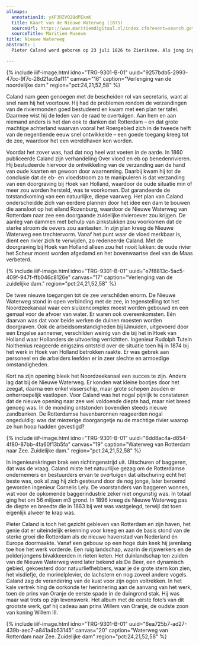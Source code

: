 ```yaml
---
allmaps:
  annotationId: yXF3RZVQ2QdPEkmK
  title: Kaart van de Nieuwe Waterweg (1875)
  sourceUrl: https://www.maritiemdigitaal.nl/index.cfm?event=search.getdetail&id=100129023
  sourceTitle: Maritiem Museum
title: Nieuwe Waterweg
abstract: |
  Pieter Caland werd geboren op 23 juli 1826 te Zierikzee. Als jong ingenieur kreeg hij als standplaats Den Briel, waar hij volop de kans kreeg het probleem van verzanding van de uitmondingen van rivieren in zee te bestuderen. De waterweg van Rotterdam naar zee liep namelijk allang niet meer via het Steur bij Hoek van Holland – de meest rechte, natuurlijke weg van Rotterdam naar zee –, noch via het Brielse Gat, maar via het Goereese Gat, de bovenmond van het vrij ondiepe Haringvliet. Ook die vaarweg liet dus te wensen over. Omdat hij de dienstdoende ingenieur in Den Briel was, werd de jonge Caland als secretaris opgenomen in een Raad van de Waterstaat die in 1857 opdracht kreeg te onderzoeken hoe Rotterdam toegankelijker kon worden vanuit zee. In die raad zaten vanzelfsprekend alle topingenieurs van die tijd. Het was geen terra incognita: al eeuwenlang hadden waterbouwkundigen zich over het probleem gebogen, onder wie de bekende landmeter en kaartenmaker Nicolaas Cruquius (1678-1754). 

---
```

{% include iiif-image.html idno="TRG-9301-B-01" uuid="9257bdb5-2993-47cc-9f7c-28d21ac0af11" canvas="16" caption="Verlenging van de noordelijke dam." region="pct:24,21,52,58" %}

Caland nam geen genoegen met de bescheiden rol van secretaris, want al snel nam hij het voortouw. Hij had de problemen rondom de verzandingen van de riviermonden goed bestudeerd en kwam met een plan ter tafel. Daarmee wist hij de leden van de raad te overtuigen. Aan hem en aan niemand anders is het dan ook te danken dat Rotterdam – en dat grote machtige achterland waarvan vooral het Roergebied zich in de tweede helft van de negentiende eeuw snel ontwikkelde – een goede toegang kreeg tot de zee, waardoor het een wereldhaven kon worden.

Voordat het zover was, had dat nog heel wat voeten in de aarde. In 1860 publiceerde Caland zijn verhandeling Over vloed en eb op benedenrivieren. Hij bestudeerde hiervoor de ontwikkeling van de verzanding aan de hand van oude kaarten en gewoon door waarneming. Daarbij kwam hij tot de conclusie dat de eb- en vloedstroom zo te manipuleren is dat verzanding van een doorgraving bij Hoek van Holland, waardoor de oude situatie min of meer zou worden hersteld, was te voorkomen. Dat garandeerde de totstandkoming van een natuurlijke, diepe vaarweg. Het plan van Caland onderscheidde zich van eerdere plannen door het idee een dam te bouwen die aansloot op het eiland Rozenburg, waardoor de Nieuwe Waterweg van Rotterdam naar zee een doorgaande zuidelijke rivieroever zou krijgen. De aanleg van dammen met behulp van zinkstukken zou voorkomen dat de sterke stroom de oevers zou aantasten. In zijn plan kreeg de Nieuwe Waterweg een trechtervorm. Vanaf het punt waar de vloed merkbaar is, dient een rivier zich te verwijden, zo redeneerde Caland. Met de doorgraving bij Hoek van Holland alleen zou het nooit lukken: de oude rivier het Scheur moest worden afgedamd en het bovenwaartse deel van de Maas verbeterd.

{% include iiif-image.html idno="TRG-9301-B-01" uuid="e7f8813c-5ac5-409f-947f-ffb046c8126e" canvas="17" caption="Verlenging van de zuidelijke dam." region="pct:24,21,52,58" %}

De twee nieuwe toegangen tot de zee verschilden enorm. De Nieuwe Waterweg stond in open verbinding met de zee, in tegenstelling tot het Noordzeekanaal waar een sluizencomplex moest worden gebouwd en een gemaal voor de afvoer van water. Er waren ook overeenkomsten. Eén daarvan was dat voor beide werken de duinen moesten worden doorgraven. Ook de arbeidsomstandigheden bij IJmuiden, uitgevoerd door een Engelse aannemer, verschilden weinig van die bij het in Hoek van Holland waar Hollanders de uitvoering verrichtten. Ingenieur Rudolph Tutein Nolthenius reageerde enigszins ontsteld over de situatie toen hij in 1874 bij het werk in Hoek van Holland betrokken raakte. Er was gebrek aan personeel en de arbeiders leefden er in zeer slechte en armoedige omstandigheden. 

Kort na zijn opening bleek het Noordzeekanaal een succes te zijn. Anders lag dat bij de Nieuwe Waterweg. Er konden wat kleine bootjes door het zeegat, daarna een enkel visserschip, maar grote schepen zouden er onherroepelijk vastlopen. Voor Caland was het nogal pijnlijk te constateren dat de nieuwe opening naar zee wel voldoende diepte had, maar niet breed genoeg was. In de monding ontstonden bovendien steeds nieuwe zandbanken. De Rotterdamse havenbaronnen reageerden nogal ongeduldig: was dat miezerige doorgangetje nu de machtige rivier waarop ze hun hoop hadden gevestigd?

{% include iiif-image.html idno="TRG-9301-B-01" uuid="6dd8ac4a-d854-4f80-87bb-4fa60f13b5fa" canvas="19" caption="Waterweg van Rotterdam naar Zee. Zuidelijke dam." region="pct:24,21,52,58" %}

In ingenieurskringen brak een richtingenstrijd uit. Uitschuren of baggeren, dat was de vraag. Caland miste het natuurlijke gezag om de Rotterdamse ondernemers en bestuurders ervan te overtuigen dat uitschuring echt het beste was, ook al zag hij zich gesteund door de nog jonge, later beroemd geworden ingenieur Cornelis Lely. De voorstanders van baggeren wonnen, wat voor de opkomende baggerindustrie zeker niet ongunstig was. In totaal ging het om 56 miljoen m3 grond. In 1896 kreeg de Nieuwe Waterweg pas de diepte en breedte die in 1863 bij wet was vastgelegd, terwijl dat toen eigenlijk alweer te krap was.

Pieter Caland is toch het gezicht gebleven van Rotterdam en zijn haven, het genie dat er uiteindelijk erkenning voor kreeg en aan de basis stond van de sterke groei die Rotterdam als de nieuwe havenstad van Nederland én Europa doormaakte. Vanaf een gebouw op een hoge duin keek hij jarenlang toe hoe het werk vorderde. Een ruig landschap, waarin de rijswerkers en de polderjongens bivakkeerden in rieten keten. Het duinlandschap ten zuiden van de Nieuwe Waterweg werd later bekend als De Beer, een dynamisch gebied, gekoesterd door natuurliefhebbers, waar je de grote stern kon zien, het visdiefje, de morinelplevier, de lachstern en nog zoveel andere vogels. Caland zag de verandering van de kust voor zijn ogen voltrekken. In het kale vertrek hing de oorkonde ter herinnering aan de aanvang van het werk, toen de prins van Oranje de eerste spade in de duingrond stak. Hij was maar wat trots op zijn levenswerk. Het album met de eerste foto’s van dit grootste werk, gaf hij cadeau aan prins Willem van Oranje, de oudste zoon van koning Willem III. 

{% include iiif-image.html idno="TRG-9301-B-01" uuid="6ea725b7-ad27-439b-aec7-a841a4b53145" canvas="20" caption="Waterweg van Rotterdam naar Zee. Zuidelijke dam" region="pct:24,21,52,58" %}